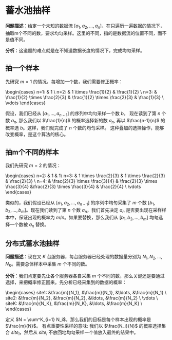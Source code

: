 # 蓄水池抽样

**问题描述**：给定一个未知的数据流 $[a_1, a_2, \ldots, a_n]$，在只遍历一遍数据的情况下，抽取m个不同的数，要求均匀采样。这里的不同，指的是数据流的位置不同，而不是值不同。

**分析**：这道题的难点就是在不知道数据长度的情况下，完成均匀采样。

## 抽一个样本
先研究 $m = 1$ 的情况，每增加一个数，我们需要修正概率：

\begin{cases}
    n=1: & 1 \\
    n=2: & 1 \times \frac{1}{2} & \frac{1}{2} \\
    n=3: & \frac{1}{2} \times \frac{2}{3} & \frac{1}{2} \times \frac{2}{3} & \frac{1}{3} \\
    \vdots
\end{cases}

假设，我们已经从 $[a_1, \ldots, a_{n-1}]$ 的序列中均匀采样一个数 $b$。 现在读到了第 $n$ 个数 $a_{n}$, 那么我们以 $\frac{1}{n}$ 的概率选择新的数 $a_{n}$, 再以 $\frac{n-1}{n}$ 的概率选 $b$。这样，我们就完成了 $n$ 个数的均匀采样。
这种叠加的选择操作，能够改变概率，是这个算法的核心。

## 抽m个不同的样本

我们先研究 $m=2$ 的情况：

\begin{cases}
    n=2: & 1 & 1\\
    n=3: & 1 \times \frac{2}{3} & 1 \times \frac{2}{3} & \frac{2}{3} \\
    n=4: & \frac{2}{3} \times \frac{3}{4} & \frac{2}{3} \times \frac{3}{4} &\frac{2}{3} \times \frac{3}{4} & \frac{2}{4} \\
    \vdots
\end{cases}

类似的，我们假设已经从 $[a_1, a_2, \ldots, a_{n-1}]$ 的序列中均匀采集了 $m$ 个数 $[b_1, b_2, \ldots, b_m]$。现在我们读到了第 $n$ 个数 $a_{n}$，我们首先决定 $a_{n}$ 是否要出现在采样样本中，保证出现的概率为 $m / n$。如果要替换，那么我们从 $[b_1, b_2, \ldots, b_m]$ 均匀选择一个数被 $a_{n}$ 替换。

## 分布式蓄水池抽样

**问题描述**：现在又 $K$ 台服务器，每台服务器已经处理的数据量分别为 $N_1, N_2, \ldots, N_K$。需要总体样本中采集 $m$ 个不同的数。

**分析**：我们肯定要先让各个服务器各自采集 $m$ 个不同的数，那么关键还是要通过选择，来把概率修正回来。先分析已经采集到的数据的概率：

\begin{cases}
    site1: &\frac{m}{N_1}, &\frac{m}{N_1}, &\ldots, &\frac{m}{N_1} \\
    site2: &\frac{m}{N_2}, &\frac{m}{N_2}, &\ldots, &\frac{m}{N_2} \\
    \vdots \\
    siteK: &\frac{m}{N_K}, &\frac{m}{N_K}, &\ldots, &\frac{m}{N_K} \\
\end{cases}

定义 $N = \sum^K_{i=1} N_i$，那么我们的目标是每个样本出现的概率是 $\frac{m}{N}$。
有点重要性采样的意味: 我们以 $\frac{N_i}{N}$ 的概率选择集合 $site_i$，然后从 $site_i$ 不放回地均匀采样一个值放入最终的结果中。
